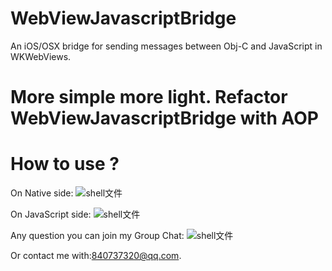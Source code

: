 WebViewJavascriptBridge
=======================

An iOS/OSX bridge for sending messages between Obj-C and JavaScript in WKWebViews.

More simple more light.  Refactor WebViewJavascriptBridge with AOP
==========================

How to use ?
==========================
On Native side:
 ![shell文件](https://upload-images.jianshu.io/upload_images/1485140-039a71e6e602bf15.jpg?imageMogr2/auto-orient/strip|imageView2/2/w/1200/format/webp)

On JavaScript side:
 ![shell文件](https://upload-images.jianshu.io/upload_images/1485140-c759d9499766b8b9.jpg?imageMogr2/auto-orient/strip|imageView2/2/w/1080/format/webp)
 
 Any question you can join my Group Chat:
 ![shell文件](https://upload-images.jianshu.io/upload_images/1485140-ccada880a92988df.JPG?imageMogr2/auto-orient/strip|imageView2/2/w/752/format/webp)
 
 Or contact me with:840737320@qq.com.

